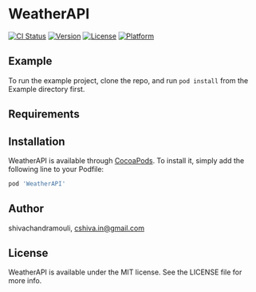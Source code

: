 # WeatherAPI

[![CI Status](http://img.shields.io/travis/shivachandramouli/WeatherAPI.svg?style=flat)](https://travis-ci.org/shivachandramouli/WeatherAPI)
[![Version](https://img.shields.io/cocoapods/v/WeatherAPI.svg?style=flat)](http://cocoapods.org/pods/WeatherAPI)
[![License](https://img.shields.io/cocoapods/l/WeatherAPI.svg?style=flat)](http://cocoapods.org/pods/WeatherAPI)
[![Platform](https://img.shields.io/cocoapods/p/WeatherAPI.svg?style=flat)](http://cocoapods.org/pods/WeatherAPI)

## Example

To run the example project, clone the repo, and run `pod install` from the Example directory first.

## Requirements

## Installation

WeatherAPI is available through [CocoaPods](http://cocoapods.org). To install
it, simply add the following line to your Podfile:

```ruby
pod 'WeatherAPI'
```

## Author

shivachandramouli, cshiva.in@gmail.com

## License

WeatherAPI is available under the MIT license. See the LICENSE file for more info.
